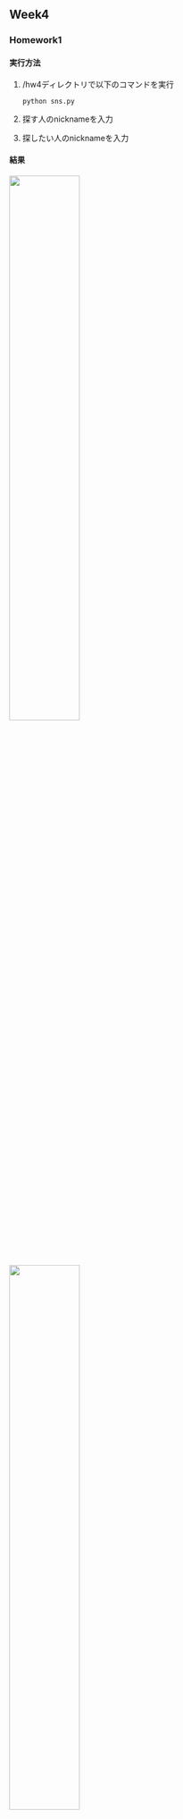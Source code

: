 ## Week4
### Homework1
#### 実行方法
1. /hw4ディレクトリで以下のコマンドを実行 
    
    `python sns.py`
1. 探す人のnicknameを入力
1. 探したい人のnicknameを入力

#### 結果
<img src="https://user-images.githubusercontent.com/29967880/59767126-92828b00-92dc-11e9-8278-2446df199b11.png"  width=50%>
<img src="https://user-images.githubusercontent.com/29967880/59849500-c922d900-93a2-11e9-89f8-3c07b6ca107d.png"  width=50%>
<img src="https://user-images.githubusercontent.com/29967880/59849334-50238180-93a2-11e9-9da3-a0d9a713cceb.png"  width=50%>
<img src="https://user-images.githubusercontent.com/29967880/59849335-50238180-93a2-11e9-905c-7ced7d30abb8.png"  width=50%>


#### その他
*visualize_sns.ipynb*
- SNSのフォロー・フォロワー関係を可視化

<img src="https://user-images.githubusercontent.com/29967880/59902978-ab08b780-943a-11e9-8471-3ad2f3e060f1.png" width=50%>
### Homework2

